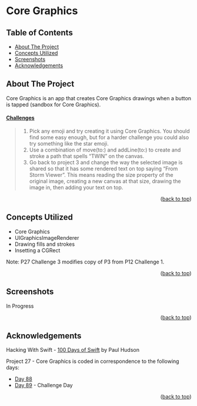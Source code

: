 # Core Graphics


<!-- Table of Contents -->
## Table of Contents
* [About The Project](#about-the-project)
* [Concepts Utilized](#concepts-utilized)
* [Screenshots](#screenshots)
* [Acknowledgements](#acknowledgements)


<!-- ABOUT THE PROJECT -->
## About The Project

Core Graphics is an app that creates Core Graphics drawings when a button is tapped (sandbox for Core Graphics).

#### [Challenges](https://www.hackingwithswift.com/read/27/7/wrap-up)
>1. Pick any emoji and try creating it using Core Graphics. You should find some easy enough, but for a harder challenge you could also try something like the star emoji.
>2. Use a combination of move(to:) and addLine(to:) to create and stroke a path that spells “TWIN” on the canvas.
>3. Go back to project 3 and change the way the selected image is shared so that it has some rendered text on top saying “From Storm Viewer”. This means reading the size property of the original image, creating a new canvas at that size, drawing the image in, then adding your text on top.

<p align="right">(<a href="#top">back to top</a>)</p>


<!-- CONCEPTS UTILIZED -->
## Concepts Utilized
* Core Graphics
* UIGraphicsImageRenderer
* Drawing fills and strokes
* Insetting a CGRect

Note: P27 Challenge 3 modifies copy of P3 from P12 Challenge 1.

<p align="right">(<a href="#top">back to top</a>)</p>


<!-- SCREENSHOTS -->
## Screenshots
In Progress

<p align="right">(<a href="#top">back to top</a>)</p>


<!-- ACKNOWLEDGEMENTS -->
## Acknowledgements
Hacking With Swift - [100 Days of Swift] by Paul Hudson

Project 27 - Core Graphics is coded in correspondence to the following days:
* [Day 88]
* [Day 89] - Challenge Day

<p align="right">(<a href="#top">back to top</a>)</p>



<!-- MARKDOWN LINKS & IMAGES -->
<!-- https://www.markdownguide.org/basic-syntax/#reference-style-links -->
[100 Days of Swift]: https://www.hackingwithswift.com/100 (100 Days of Swift)
[Day 88]: https://www.hackingwithswift.com/100/88
[Day 89]: https://www.hackingwithswift.com/100/89

